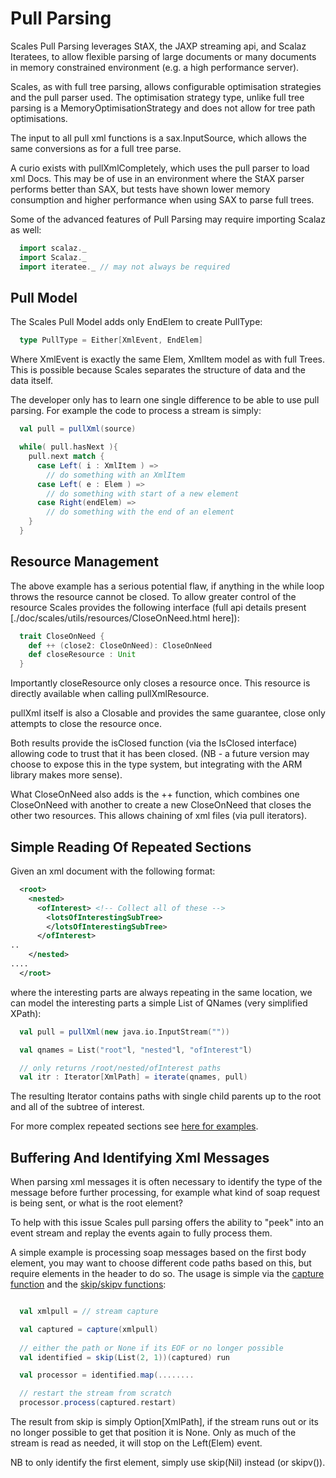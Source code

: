 # Pull Parsing

Scales Pull Parsing leverages StAX, the JAXP streaming api, and Scalaz Iteratees, to allow flexible parsing of large documents or many documents in memory constrained environment (e.g. a high performance server).

Scales, as with full tree parsing, allows configurable optimisation strategies and the pull parser used.  The optimisation strategy type, unlike full tree parsing is a MemoryOptimisationStrategy and does not allow for tree path optimisations.

The input to all pull xml functions is a sax.InputSource, which allows the same conversions as for a full tree parse.

A curio exists with pullXmlCompletely, which uses the pull parser to load xml Docs.  This may be of use in an environment where the StAX parser performs better than SAX, but tests have shown lower memory consumption and higher performance when using SAX to parse full trees.

Some of the advanced features of Pull Parsing may require importing Scalaz as well:

```scala
  import scalaz._
  import Scalaz._
  import iteratee._ // may not always be required
```

## Pull Model

The Scales Pull Model adds only EndElem to create PullType:

```scala
  type PullType = Either[XmlEvent, EndElem]
```

Where XmlEvent is exactly the same Elem, XmlItem model as with full Trees.  This is possible because Scales separates the structure of data and the data itself.

The developer only has to learn one single difference to be able to use pull parsing.  For example the code to process a stream is simply:

```scala
  val pull = pullXml(source)

  while( pull.hasNext ){
    pull.next match {
      case Left( i : XmlItem ) => 
        // do something with an XmlItem
      case Left( e : Elem ) => 
        // do something with start of a new element
      case Right(endElem) => 
      	// do something with the end of an element
    }
  }
```

## Resource Management

The above example has a serious potential flaw, if anything in the while loop throws the resource cannot be closed.  To allow greater control of the resource Scales provides the following interface (full api details present [./doc/scales/utils/resources/CloseOnNeed.html here]):

```scala
  trait CloseOnNeed {
    def ++ (close2: CloseOnNeed): CloseOnNeed
    def closeResource : Unit
  }
```

Importantly closeResource only closes a resource once.  This resource is directly available when calling pullXmlResource.

pullXml itself is also a Closable and provides the same guarantee, close only attempts to close the resource once.

Both results provide the isClosed function (via the IsClosed interface) allowing code to trust that it has been closed. (NB - a future version may choose to expose this in the type system, but integrating with the ARM library makes more sense).

What CloseOnNeed also adds is the ++ function, which combines one CloseOnNeed with another to create a new CloseOnNeed that closes the other two resources.  This allows chaining of xml files (via pull iterators).

## Simple Reading Of Repeated Sections

Given an xml document with the following format:

```xml
  <root>
    <nested>
      <ofInterest> <!-- Collect all of these -->
        <lotsOfInterestingSubTree>
        </lotsOfInterestingSubTree>
      </ofInterest>
..
    </nested>
....
  </root>
```

where the interesting parts are always repeating in the same location, we can model the interesting parts a simple List of QNames (very simplified XPath):

```scala
  val pull = pullXml(new java.io.InputStream(""))

  val qnames = List("root"l, "nested"l, "ofInterest"l)

  // only returns /root/nested/ofInterest paths
  val itr : Iterator[XmlPath] = iterate(qnames, pull)
```

The resulting Iterator contains paths with single child parents up to the root and all of the subtree of interest.

For more complex repeated sections see [here for examples](RepeatedSections.md#examples).

## Buffering And Identifying Xml Messages

When parsing xml messages it is often necessary to identify the type of the message before further processing, for example what kind of soap request is being sent, or what is the root element?

To help with this issue Scales pull parsing offers the ability to "peek" into an event stream and replay the events again to fully process them.

A simple example is processing soap messages based on the first body element, you may want to choose different code paths based on this, but require elements in the header to do so.  The usage is simple via the  [capture function](../../site/scales-xml_{{site_scala_compat()}}/scaladocs/index.html#scales.utils.package@capture%5bA%5d(Iterator%5bA%5d):CapturedIterator%5bA%5d) and the [skip/skipv functions](../../site/scales-xml_{{site_scala_compat()}}/scaladocs/index.html#scales.xml.package@skip(⇒List%5bInt%5d):IterV%5bPullType,PeekMatch%5d):

```scala

  val xmlpull = // stream capture

  val captured = capture(xmlpull)
  
  // either the path or None if its EOF or no longer possible
  val identified = skip(List(2, 1))(captured) run

  val processor = identified.map(........

  // restart the stream from scratch
  processor.process(captured.restart)
```

The result from skip is simply <nowiki>Option[XmlPath]</nowiki>, if the stream runs out or its no longer possible to get that position it is None. Only as much of the stream is read as needed, it will stop on the Left(Elem) event.

NB to only identify the first element, simply use skip(Nil) instead (or skipv()).